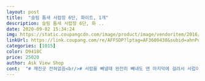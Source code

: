 ```yaml
---
layout: post 
title:  "슬림 틈새 서랍장 6단, 화이트, 1개" 
description: 슬림 틈새 서랍장 6단, 화 ..
date: 2020-09-02 15:34:24 
img: https://static.coupangcdn.com/image/product/image/vendoritem/2016/08/29/3035110194/0140bd73-499f-4cb6-b419-d6ea3591fe2a.jpg 
linkUrl: https://link.coupang.com/re/AFFSDP?lptag=AF3600438&subid=ahnPublicAsk&pageKey=1149253697&itemId=23877046&vendorItemId=3035110194&traceid=V0-113-578d5fb76a8e14fd 
categories: [1015] 
color: D9418C 
price: 25020 
author: Ask View Shop 
cont:  "# 깨진곳 전혀없음<br/># 서랍을 빼낼때 완전히 빼내도 맨 마지막에 걸려서 서럽이 쏟아질 염려없음<br/># 투명이아닌 완전 하얀색이라 안에 내용물이 안보여 매우 깔끔<br/>#금액 26,500원<br/>#빈틈 활용하여 옷정리에 아주 매우 적합<br/>#완제품으로 조립해서 왔기때문에 설치의 어려움 전혀없어 좋았음<br/>#의와로 속이 깊어 많은양 수납가능<br/>#전반적으로 아주 매우 만족<br/>#처음에 가벼워서 중심을 지탱할까 의문스러웠으나 안에 내용물이 채워지니 전혀 흔들거림없어 만족<br/>But 처음에 어디에 옷이 들어있는지 찾느라 여러번 빼냄 ㅋㅋㅋㅋ<br/>♤♤♤바라는 점♤♤♤<br/>근데 제가 구매한 투명이 오히려 보여서 물건찾기쉽다고 넘보길래 바꿔드렸어요... <br/>ㅋㅋ<br/>금액도 나쁘지않았고 배송은 로켓이니 무조건 믿고 맡기고 파손된 물품을 수령한 후기가 많았으나 나는 정상 제품을 받았으므로 해당없음<br/>기억력좋은분들은 불투명 원하시는색으로 구매하세요^^;<br/>수납공간은 부족하고 냉장고 옆엔 공간이 남아서 구매했어요<br/>수납도 넉넉해서 너무 좋아요^^  서랍 한 칸이 라면을 눕혀서 4개씩 12개 들어갔어요^^  5개도 되긴 하는데서랍 열때 걸려 찢어져서 4개씩 쌓으면 딱 좋아요^^<br/>왜냐하면 청바지를 돌돌말아 넣으려고 하니 좁아서 양옆이 약간 쭈꾸러짐 그래서 세로로 넣었더니 공간활용이 불편했음<br/>적응기간이 하루이틀 필요했음<br/>전에 엄마도 같은제품을 샀는데 그땐 투명이 지저분해보일것같다고 화이트를 구매했었었죠<br/>짐이 많고 건망증이 심한 분은 투명을 추천드리고<br/>틈새서랍으로 공간도 많이 차지하지않고 수납도 꽤들어가서 만족합니다<br/>한 35센티만 더 길었으면 좋았으면.<br/>.<br/><br/>" 
---
```

